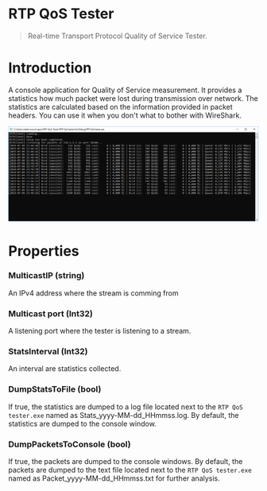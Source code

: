 # RTP QoS Tester
> Real-time Transport Protocol Quality of Service Tester.

# Introduction
A console application for Quality of Service measurement. It provides a statistics how much packet were lost during transmission over network. The statistics are calculated based on the information provided in packet headers. You can use it when you don't what to bother with WireShark.


![Preview](https://github.com/KUTlime/RTP-QoS-Tester/raw/master/image/Statistics.png)

# Properties
### MulticastIP (string)
An IPv4 address where the stream is comming from

### Multicast port (Int32)
A listening port where the tester is listening to a stream.

### StatsInterval (Int32)
An interval are statistics collected.

### DumpStatsToFile (bool)
If true, the statistics are dumped to a log file located next to the `RTP QoS tester.exe` named as Stats_yyyy-MM-dd_HHmmss.log. By default, the statistics are dumped to the console window.

### DumpPacketsToConsole (bool)
If true, the packets are dumped to the console windows. By default, the packets are dumped to the text file located next to the `RTP QoS tester.exe` named as Packet_yyyy-MM-dd_HHmmss.txt for further analysis.

